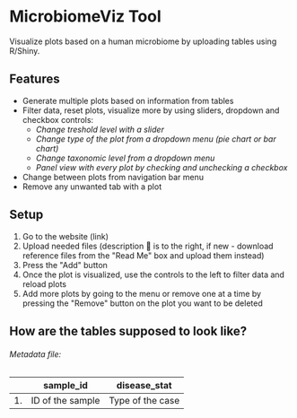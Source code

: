 # MicrobiomeViz Tool

Visualize plots based on a human microbiome by uploading tables using R/Shiny.

## Features

- Generate multiple plots based on information from tables
- Filter data, reset plots, visualize more by using sliders, dropdown and checkbox controls: 
  - *Change treshold level with a slider*
  - *Change type of the plot from a dropdown menu (pie chart or bar chart)*
  - *Change taxonomic level from a dropdown menu* 
  - *Panel view with every plot by checking and unchecking a checkbox*
- Change between plots from navigation bar menu
- Remove any unwanted tab with a plot 


## Setup
1. Go to the website (link)
2. Upload needed files (description :bookmark_tabs: is to the right, if new - download reference files from the "Read Me" box and upload them instead)
3. Press the "Add" button
4. Once the plot is visualized, use the controls to the left to filter data and reload plots 
5. Add more plots by going to the menu or remove one at a time by pressing the "Remove" button on the plot you want to be deleted

## How are the tables supposed to look like?
  ###### Metadata file: 
  |  | sample_id | disease_stat |
  | --- | --- | --- |
  | 1. | ID of the sample | Type of the case |
